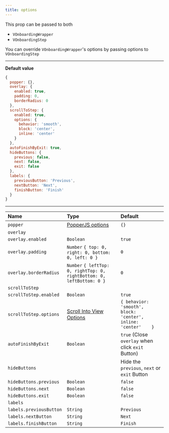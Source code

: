 ```yaml
---
title: options
---
```

<alert type="info">
This prop can be passed to both

- `VOnboardingWrapper`
- `VOnboardingStep`

You can override `VOnboardingWrapper`'s options by passing options to `VOnboardingStep`
</alert>

---
**Default value**

```js
{
  popper: {},
  overlay: {
    enabled: true,
    padding: 0,
    borderRadius: 0
  },
  scrollToStep: {
    enabled: true,
    options: {
      behavior: 'smooth',
      block: 'center',
      inline: 'center'
    }
  },
  autoFinishByExit: true,
  hideButtons: {
    previous: false,
    next: false,
    exit: false
  },
  labels: {
    previousButton: 'Previous',
    nextButton: 'Next',
    finishButton: 'Finish'
  }
}
```
---
| Name | Type | Default |
| :-------- | :-------- | :-------- |
| `popper` | [PopperJS options](https://popper.js.org/docs/v2/constructors/#options) | `{}` |
| `overlay` | | |
| `overlay.enabled` | `Boolean` | `true` |
| `overlay.padding` | `Number` `{ top: 0, right: 0, bottom: 0, left: 0 }` | `0` |
| `overlay.borderRadius` | `Number` `{ leftTop: 0, rightTop: 0, rightBottom: 0, leftBottom: 0 }` | `0` |
| `scrollToStep` | | |
| `scrollToStep.enabled` | `Boolean` | `true` |
| `scrollToStep.options` | [Scroll Into View Options](https://developer.mozilla.org/en-US/docs/Web/API/Element/scrollIntoView) | `{ behavior: 'smooth', block: 'center', inline: 'center'    }` |
| `autoFinishByExit` | `Boolean` | `true` (Close `overlay` when click `exit` Button)
| `hideButtons` | | Hide the `previous`, `next` or `exit` Button|
| `hideButtons.previous` | `Boolean` | `false` |
| `hideButtons.next` | `Boolean` | `false` |
| `hideButtons.exit` | `Boolean` | `false` |
| `labels` | | |
| `labels.previousButton` | `String` | `Previous` |
| `labels.nextButton` | `String` | `Next` |
| `labels.finishButton` | `String` | `Finish` |














